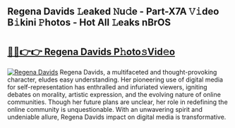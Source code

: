 ## Regena Davids 𝙻eaked 𝙽u𝚍e - Part-X7A 𝚅𝚒deo B𝚒kini 𝙿hotos - Hot All 𝙻eaks nBrOS

# <h2><a href="http://ld7h2xl.urlbe.top/?page=Regena+Davids">🔗🔗👉👉 Regena Davids P𝚑oto𝚜Vid𝚎o</a></h2>

[![Regena Davids](https://i.imgur.com/eBuTRDB.gif)](http://ld7h2xl.urlbe.top/?page=Regena+Davids)
Regena Davids, a multifaceted and thought-provoking character, eludes easy understanding. Her pioneering use of digital media for self-representation has enthralled and infuriated viewers, igniting debates on morality, artistic expression, and the evolving nature of online communities. Though her future plans are unclear, her role in redefining the online community is unquestionable. With an unwavering spirit and undeniable allure, Regena Davids impact on digital media is transformative.
